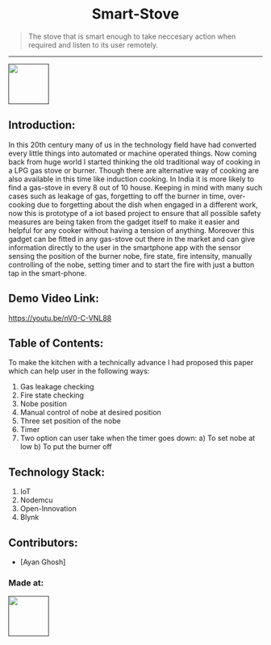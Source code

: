 <h1 align="center">Smart-Stove</h1>
<p align="center">
</p>

> The stove that is smart enough to take neccesary action when required and listen to its user remotely.
<hr>

<a href=""> <img src="https://upload.wikimedia.org/wikipedia/commons/3/37/Mlh-logo-color.svg" height=80px> </a>


## Introduction:

In this 20th century many of us in the technology field have had
converted every little things into automated or machine
operated things. Now coming back from huge world I started
thinking the old traditional way of cooking in a LPG gas stove
or burner. Though there are alternative way of cooking are
also available in this time like induction cooking. In India it is
more likely to find a gas-stove in every 8 out of 10 house.
Keeping in mind with many such cases such as leakage of gas,
forgetting to off the burner in time, over-cooking due to
forgetting about the dish when engaged in a different work,
now this is prototype of a iot based project to ensure that all
possible safety measures are being taken from the gadget itself
to make it easier and helpful for any cooker without having a
tension of anything. Moreover this gadget can be fitted in any
gas-stove out there in the market and can give information
directly to the user in the smartphone app with the sensor
sensing the position of the burner nobe, fire state, fire
intensity, manually controlling of the nobe, setting timer and
to start the fire with just a button tap in the smart-phone.
  
## Demo Video Link:
  <a href="Smart-Stove-Youtube-Video">https://youtu.be/nV0-C-VNL88 </a>
  
## Table of Contents:

To make the kitchen with a technically advance I had
proposed this paper which can help user in the following
ways:
1. Gas leakage checking
2. Fire state checking
3. Nobe position
4. Manual control of nobe at desired position
5. Three set position of the nobe
6. Timer
7. Two option can user take when the timer goes down:
 a) To set nobe at low
 b) To put the burner off


## Technology Stack:
  1) IoT
  2) Nodemcu
  3) Open-Innovation
  4) Blynk

## Contributors:

* [Ayan Ghosh]


### Made at:
<a href=""> <img src="https://upload.wikimedia.org/wikipedia/commons/3/37/Mlh-logo-color.svg" height=80px> </a>
